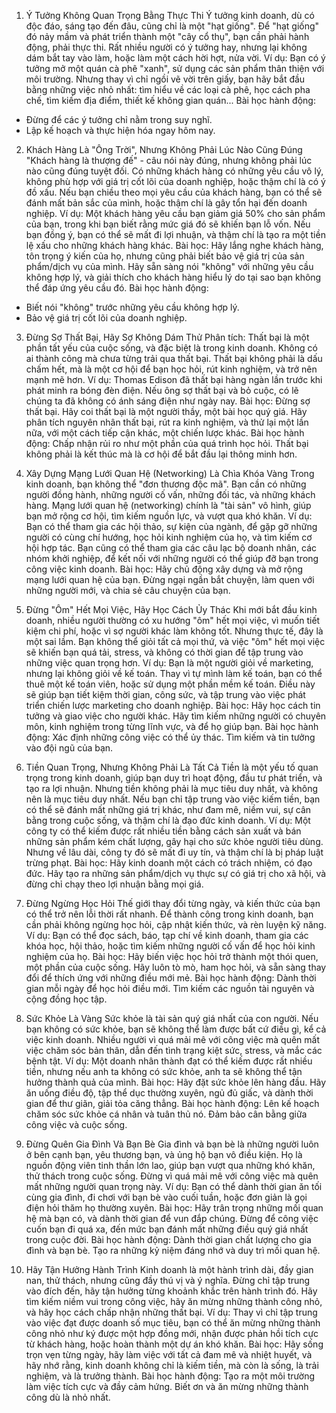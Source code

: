1. Ý Tưởng Không Quan Trọng Bằng Thực Thi
   Ý tưởng kinh doanh, dù có độc đáo, sáng tạo đến đâu, cũng chỉ là một "hạt giống". Để "hạt giống" đó nảy mầm và phát triển thành một "cây cổ thụ", bạn cần phải hành động, phải thực thi. Rất nhiều người có ý tưởng hay, nhưng lại không dám bắt tay vào làm, hoặc làm một cách hời hợt, nửa vời.
   Ví dụ: Bạn có ý tưởng mở một quán cà phê "xanh", sử dụng các sản phẩm thân thiện với môi trường. Nhưng thay vì chỉ ngồi vẽ vời trên giấy, bạn hãy bắt đầu bằng những việc nhỏ nhất: tìm hiểu về các loại cà phê, học cách pha chế, tìm kiếm địa điểm, thiết kế không gian quán...
   Bài học hành động:

- Đừng để các ý tưởng chỉ nằm trong suy nghĩ.
- Lập kế hoạch và thực hiện hóa ngay hôm nay.

2. Khách Hàng Là "Ông Trời", Nhưng Không Phải Lúc Nào Cũng Đúng
   "Khách hàng là thượng đế" - câu nói này đúng, nhưng không phải lúc nào cũng đúng tuyệt đối. Có những khách hàng có những yêu cầu vô lý, không phù hợp với giá trị cốt lõi của doanh nghiệp, hoặc thậm chí là có ý đồ xấu. Nếu bạn chiều theo mọi yêu cầu của khách hàng, bạn có thể sẽ đánh mất bản sắc của mình, hoặc thậm chí là gây tổn hại đến doanh nghiệp.
   Ví dụ: Một khách hàng yêu cầu bạn giảm giá 50% cho sản phẩm của bạn, trong khi bạn biết rằng mức giá đó sẽ khiến bạn lỗ vốn. Nếu bạn đồng ý, bạn có thể sẽ mất đi lợi nhuận, và thậm chí là tạo ra một tiền lệ xấu cho những khách hàng khác.
   Bài học: Hãy lắng nghe khách hàng, tôn trọng ý kiến của họ, nhưng cũng phải biết bảo vệ giá trị của sản phẩm/dịch vụ của mình. Hãy sẵn sàng nói "không" với những yêu cầu không hợp lý, và giải thích cho khách hàng hiểu lý do tại sao bạn không thể đáp ứng yêu cầu đó.
   Bài học hành động:

- Biết nói "không" trước những yêu cầu không hợp lý.
- Bảo vệ giá trị cốt lõi của doanh nghiệp.

3. Đừng Sợ Thất Bại, Hãy Sợ Không Dám Thử
   Phân tích: Thất bại là một phần tất yếu của cuộc sống, và đặc biệt là trong kinh doanh. Không có ai thành công mà chưa từng trải qua thất bại. Thất bại không phải là dấu chấm hết, mà là một cơ hội để bạn học hỏi, rút kinh nghiệm, và trở nên mạnh mẽ hơn.
   Ví dụ: Thomas Edison đã thất bại hàng ngàn lần trước khi phát minh ra bóng đèn điện. Nếu ông sợ thất bại và bỏ cuộc, có lẽ chúng ta đã không có ánh sáng điện như ngày nay.
   Bài học: Đừng sợ thất bại. Hãy coi thất bại là một người thầy, một bài học quý giá. Hãy phân tích nguyên nhân thất bại, rút ra kinh nghiệm, và thử lại một lần nữa, với một cách tiếp cận khác, một chiến lược khác.
   Bài học hành động: Chấp nhận rủi ro như một phần của quá trình học hỏi. Thất bại không phải là kết thúc mà là cơ hội để bắt đầu lại thông minh hơn.
4. Xây Dựng Mạng Lưới Quan Hệ (Networking) Là Chìa Khóa Vàng
   Trong kinh doanh, bạn không thể "đơn thương độc mã". Bạn cần có những người đồng hành, những người cố vấn, những đối tác, và những khách hàng. Mạng lưới quan hệ (networking) chính là "tài sản" vô hình, giúp bạn mở rộng cơ hội, tìm kiếm nguồn lực, và vượt qua khó khăn.
   Ví dụ: Bạn có thể tham gia các hội thảo, sự kiện của ngành, để gặp gỡ những người có cùng chí hướng, học hỏi kinh nghiệm của họ, và tìm kiếm cơ hội hợp tác. Bạn cũng có thể tham gia các câu lạc bộ doanh nhân, các nhóm khởi nghiệp, để kết nối với những người có thể giúp đỡ bạn trong công việc kinh doanh.
   Bài học: Hãy chủ động xây dựng và mở rộng mạng lưới quan hệ của bạn. Đừng ngại ngần bắt chuyện, làm quen với những người mới, và chia sẻ câu chuyện của bạn.

5. Đừng "Ôm" Hết Mọi Việc, Hãy Học Cách Ủy Thác
   Khi mới bắt đầu kinh doanh, nhiều người thường có xu hướng "ôm" hết mọi việc, vì muốn tiết kiệm chi phí, hoặc vì sợ người khác làm không tốt. Nhưng thực tế, đây là một sai lầm. Bạn không thể giỏi tất cả mọi thứ, và việc "ôm" hết mọi việc sẽ khiến bạn quá tải, stress, và không có thời gian để tập trung vào những việc quan trọng hơn.
   Ví dụ: Bạn là một người giỏi về marketing, nhưng lại không giỏi về kế toán. Thay vì tự mình làm kế toán, bạn có thể thuê một kế toán viên, hoặc sử dụng một phần mềm kế toán. Điều này sẽ giúp bạn tiết kiệm thời gian, công sức, và tập trung vào việc phát triển chiến lược marketing cho doanh nghiệp.
   Bài học: Hãy học cách tin tưởng và giao việc cho người khác. Hãy tìm kiếm những người có chuyên môn, kinh nghiệm trong từng lĩnh vực, và để họ giúp bạn.
   Bài học hành động: Xác định những công việc có thể ủy thác. Tìm kiếm và tin tưởng vào đội ngũ của bạn.
6. Tiền Quan Trọng, Nhưng Không Phải Là Tất Cả
   Tiền là một yếu tố quan trọng trong kinh doanh, giúp bạn duy trì hoạt động, đầu tư phát triển, và tạo ra lợi nhuận. Nhưng tiền không phải là mục tiêu duy nhất, và không nên là mục tiêu duy nhất. Nếu bạn chỉ tập trung vào việc kiếm tiền, bạn có thể sẽ đánh mất những giá trị khác, như đam mê, niềm vui, sự cân bằng trong cuộc sống, và thậm chí là đạo đức kinh doanh.
   Ví dụ: Một công ty có thể kiếm được rất nhiều tiền bằng cách sản xuất và bán những sản phẩm kém chất lượng, gây hại cho sức khỏe người tiêu dùng. Nhưng về lâu dài, công ty đó sẽ mất đi uy tín, và thậm chí là bị pháp luật trừng phạt.
   Bài học: Hãy kinh doanh một cách có trách nhiệm, có đạo đức. Hãy tạo ra những sản phẩm/dịch vụ thực sự có giá trị cho xã hội, và đừng chỉ chạy theo lợi nhuận bằng mọi giá.

7. Đừng Ngừng Học Hỏi
   Thế giới thay đổi từng ngày, và kiến thức của bạn có thể trở nên lỗi thời rất nhanh. Để thành công trong kinh doanh, bạn cần phải không ngừng học hỏi, cập nhật kiến thức, và rèn luyện kỹ năng.
   Ví dụ: Bạn có thể đọc sách, báo, tạp chí về kinh doanh, tham gia các khóa học, hội thảo, hoặc tìm kiếm những người cố vấn để học hỏi kinh nghiệm của họ.
   Bài học: Hãy biến việc học hỏi trở thành một thói quen, một phần của cuộc sống. Hãy luôn tò mò, ham học hỏi, và sẵn sàng thay đổi để thích ứng với những điều mới mẻ.
   Bài học hành động: Dành thời gian mỗi ngày để học hỏi điều mới. Tìm kiếm các nguồn tài nguyên và cộng đồng học tập.
8. Sức Khỏe Là Vàng
   Sức khỏe là tài sản quý giá nhất của con người. Nếu bạn không có sức khỏe, bạn sẽ không thể làm được bất cứ điều gì, kể cả việc kinh doanh. Nhiều người vì quá mải mê với công việc mà quên mất việc chăm sóc bản thân, dẫn đến tình trạng kiệt sức, stress, và mắc các bệnh tật.
   Ví dụ: Một doanh nhân thành đạt có thể kiếm được rất nhiều tiền, nhưng nếu anh ta không có sức khỏe, anh ta sẽ không thể tận hưởng thành quả của mình.
   Bài học: Hãy đặt sức khỏe lên hàng đầu. Hãy ăn uống điều độ, tập thể dục thường xuyên, ngủ đủ giấc, và dành thời gian để thư giãn, giải tỏa căng thẳng.
   Bài học hành động: Lên kế hoạch chăm sóc sức khỏe cá nhân và tuân thủ nó. Đảm bảo cân bằng giữa công việc và cuộc sống.

9. Đừng Quên Gia Đình Và Bạn Bè
   Gia đình và bạn bè là những người luôn ở bên cạnh bạn, yêu thương bạn, và ủng hộ bạn vô điều kiện. Họ là nguồn động viên tinh thần lớn lao, giúp bạn vượt qua những khó khăn, thử thách trong cuộc sống. Đừng vì quá mải mê với công việc mà quên mất những người quan trọng này.
   Ví dụ: Bạn có thể dành thời gian ăn tối cùng gia đình, đi chơi với bạn bè vào cuối tuần, hoặc đơn giản là gọi điện hỏi thăm họ thường xuyên.
   Bài học: Hãy trân trọng những mối quan hệ mà bạn có, và dành thời gian để vun đắp chúng. Đừng để công việc cuốn bạn đi quá xa, đến mức bạn đánh mất những điều quý giá nhất trong cuộc đời.
   Bài học hành động: Dành thời gian chất lượng cho gia đình và bạn bè. Tạo ra những kỷ niệm đáng nhớ và duy trì mối quan hệ.
10. Hãy Tận Hưởng Hành Trình
    Kinh doanh là một hành trình dài, đầy gian nan, thử thách, nhưng cũng đầy thú vị và ý nghĩa. Đừng chỉ tập trung vào đích đến, hãy tận hưởng từng khoảnh khắc trên hành trình đó. Hãy tìm kiếm niềm vui trong công việc, hãy ăn mừng những thành công nhỏ, và hãy học cách chấp nhận những thất bại.
    Ví dụ: Thay vì chỉ tập trung vào việc đạt được doanh số mục tiêu, bạn có thể ăn mừng những thành công nhỏ như ký được một hợp đồng mới, nhận được phản hồi tích cực từ khách hàng, hoặc hoàn thành một dự án khó khăn.
    Bài học: Hãy sống trọn vẹn từng ngày, hãy làm việc với tất cả đam mê và nhiệt huyết, và hãy nhớ rằng, kinh doanh không chỉ là kiếm tiền, mà còn là sống, là trải nghiệm, và là trưởng thành.
    Bài học hành động: Tạo ra một môi trường làm việc tích cực và đầy cảm hứng. Biết ơn và ăn mừng những thành công dù là nhỏ nhất.
